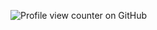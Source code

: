 
![Profile view counter on GitHub](https://komarev.com/ghpvc/?username=BreadcrumbsCl0udY-SkY&color=blueviolet&style=plastic&label=𝓟𝓪𝔀𝓹𝓻𝓲𝓷𝓽𝓼!+୨୧)
